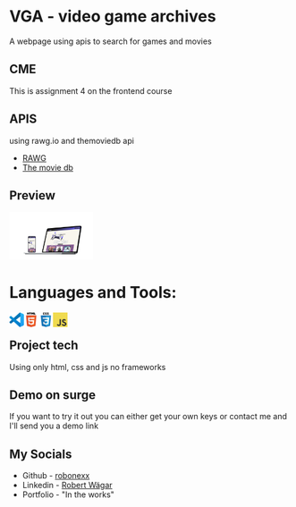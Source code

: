 # VGA - video game archives

A webpage using apis to search for games and movies

## CME

This is assignment 4 on the frontend course

## APIS
using rawg.io and themoviedb api
- [RAWG][rawg]
- [The movie db][themoviedb]

## __Preview__

<img src="./vga_mockup.png" alt="Project image" width="150"> &nbsp; &nbsp;

# __Languages and Tools:__
[<img align="left" alt="Visual Studio Code" width="26px" src="https://raw.githubusercontent.com/github/explore/80688e429a7d4ef2fca1e82350fe8e3517d3494d/topics/visual-studio-code/visual-studio-code.png" />][vscode]
[<img align="left" alt="HTML5" width="26px" src="https://raw.githubusercontent.com/github/explore/80688e429a7d4ef2fca1e82350fe8e3517d3494d/topics/html/html.png" />][html]
[<img align="left" alt="CSS3" width="26px" src="https://raw.githubusercontent.com/github/explore/80688e429a7d4ef2fca1e82350fe8e3517d3494d/topics/css/css.png" />][css]
[<img align="left" alt="JavaScript" width="26px" src="https://raw.githubusercontent.com/github/explore/80688e429a7d4ef2fca1e82350fe8e3517d3494d/topics/javascript/javascript.png" />][javascript]
</br>

## Project tech
Using only html, css and js no frameworks

## Demo on surge

If you want to try it out you can either get your own keys 
or contact me and I'll send you a demo link

## __My Socials__

- Github - [robonexx](https://github.com/xxrobone)
- Linkedin - [Robert Wägar](https://www.linkedin.com/in/robert-w%C3%A4gar-1b4661139/)
- Portfolio - "In the works"

</br>

[vscode]: https://code.visualstudio.com/
[javascript]: https://developer.mozilla.org/en-US/docs/Web/JavaScript
[html]: https://www.w3schools.com/html/
[css]: https://www.w3.org/Style/CSS/Overview.en.html

[rawg]: https://rawg.io/apidocs
[themoviedb]: https://www.themoviedb.org/documentation/api